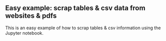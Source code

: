 ## Easy example: scrap tables & csv data from websites & pdfs

This is an easy example of how to scrap tables & csv information using the Jupyter notebook.
